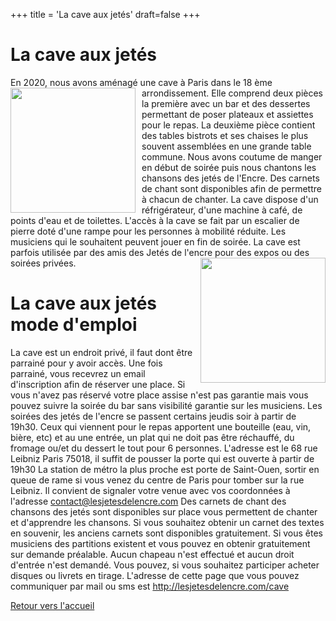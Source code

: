 +++
title = 'La cave aux jetés'
draft=false
+++

# La cave aux jetés

En 2020, nous avons aménagé une cave à Paris dans le 18 ème arrondissement. <img src="/images/cave2.jpg" alt="" style="float: left; margin-right: 10px; width:200px;">
Elle comprend deux pièces la première avec un bar et des dessertes permettant de poser plateaux et assiettes pour le repas.
La deuxième pièce contient des tables bistrots et ses chaises le plus souvent assemblées en une grande table commune.
Nous avons coutume de manger en début de soirée puis nous chantons les chansons des jetés de l'Encre.
Des carnets de chant sont disponibles afin de permettre à chacun de chanter.
La cave dispose d'un réfrigérateur, d'une machine à café, de points d'eau et de toilettes.
L'accès à la cave se fait par un escalier de pierre doté d'une rampe pour les personnes à mobilité réduite.
Les musiciens qui le souhaitent peuvent jouer en fin de soirée.
La cave est parfois utilisée par des amis des Jetés de l'encre pour des expos ou des soirées privées. <img src="/images/cave1.jpg" alt="" style="float: right; margin-left: 10px; width:200px;">

# La cave aux jetés mode d'emploi

La cave est un endroit privé, il faut dont être parrainé pour y avoir accès. Une fois parrainé, vous recevrez un email d'inscription afin de réserver une place.
Si vous n'avez pas réservé votre place assise n'est pas garantie mais vous pouvez suivre la soirée du bar sans visibilité garantie sur les musiciens.
Les soirées des jetés de l'encre se passent certains jeudis soir à partir de 19h30.
Ceux qui viennent pour le repas apportent une bouteille (eau, vin, bière, etc) et au  une entrée, un plat qui ne doit pas être réchauffé, du fromage ou/et du dessert le tout pour 6 personnes.
L'adresse est le 68 rue Leibniz Paris 75018, il suffit de pousser la porte qui est ouverte à partir de 19h30
La station de métro la plus proche est porte de Saint-Ouen, sortir en queue de rame si vous venez du centre de Paris pour tomber sur la rue Leibniz. Il convient de signaler votre venue avec vos coordonnées à l'adresse contact@lesjetesdelencre.com
Des carnets de chant des chansons des jetés sont disponibles sur place vous permettent de chanter et d'apprendre les chansons. Si vous souhaitez obtenir un carnet des textes en souvenir, les anciens carnets sont disponibles gratuitement.
Si vous êtes musiciens des partitions existent et vous pouvez en obtenir gratuitement sur demande préalable.
Aucun chapeau n'est effectué et aucun droit d'entrée n'est demandé. Vous pouvez, si vous souhaitez participer acheter disques ou livrets en tirage.
L'adresse de cette page que vous pouvez communiquer par mail ou sms est http://lesjetesdelencre.com/cave

[Retour vers l'accueil](/)

